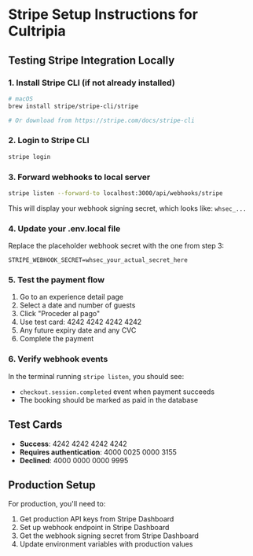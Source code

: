 # Stripe Setup Instructions for Cultripia

## Testing Stripe Integration Locally

### 1. Install Stripe CLI (if not already installed)

```bash
# macOS
brew install stripe/stripe-cli/stripe

# Or download from https://stripe.com/docs/stripe-cli
```

### 2. Login to Stripe CLI

```bash
stripe login
```

### 3. Forward webhooks to local server

```bash
stripe listen --forward-to localhost:3000/api/webhooks/stripe
```

This will display your webhook signing secret, which looks like:
`whsec_...`

### 4. Update your .env.local file

Replace the placeholder webhook secret with the one from step 3:

```
STRIPE_WEBHOOK_SECRET=whsec_your_actual_secret_here
```

### 5. Test the payment flow

1. Go to an experience detail page
2. Select a date and number of guests
3. Click "Proceder al pago"
4. Use test card: 4242 4242 4242 4242
5. Any future expiry date and any CVC
6. Complete the payment

### 6. Verify webhook events

In the terminal running `stripe listen`, you should see:

- `checkout.session.completed` event when payment succeeds
- The booking should be marked as paid in the database

## Test Cards

- **Success**: 4242 4242 4242 4242
- **Requires authentication**: 4000 0025 0000 3155
- **Declined**: 4000 0000 0000 9995

## Production Setup

For production, you'll need to:

1. Get production API keys from Stripe Dashboard
2. Set up webhook endpoint in Stripe Dashboard
3. Get the webhook signing secret from Stripe Dashboard
4. Update environment variables with production values
